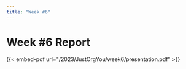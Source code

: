 ```yaml
---
title: "Week #6"
---
```


# Week #6 Report

{{< embed-pdf url="/2023/JustOrgYou/week6/presentation.pdf" >}}
